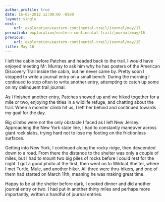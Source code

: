 ```yaml
---
author_profile: true
date: 16-05-2012 12:00:00 -0500
layout: single
next:
    url: exploration/eastern-continental-trail/journal/may/17
permalink: exploration/eastern-continental-trail/journal/may/16
previous:
    url: exploration/eastern-continental-trail/journal/may/15
title: May 16
---
```

I left the cabin before Patches and headed back to the trail. I would have enjoyed meeting Mr. Murray to ask him why he has posters of the American Discovery Trail inside the cabin, but he never came by. Pretty soon I stopped to write a journal entry on a small bench. During the morning I continued to stop often to write another entry, attempting to catch up some on my delinquent trail journal.

As I finished another entry, Patches showed up and we hiked together for a mile or two, enjoying the titles in a wildlife refuge, and chatting about the trail. When a monster climb hit us, I left her behind and continued towards my goal for the day.

Big climbs were not the only obstacle I faced as I left New Jersey. Approaching the New York state line, I had to constantly maneuver across giant rock slabs, trying hard not to lose my footing on the frictionless surfaces.

Getting into New York, I continued along the rocky ridge, then descended down to a road. From there the distance to the shelter was only a couple of miles, but I had to mount two big piles of rocks before I could rest for the night. I got a good photo at the first, then went on to Wildcat Shelter, where I met Turtle, Mule, and another hiker. All three were thru-hikers, and one of them had started on March 11th, meaning he was making great time.

Happy to be at the shelter before dark, I cooked dinner and did another journal entry or two. I had put in another thirty miles and perhaps more importantly, written a handful of journal entries.